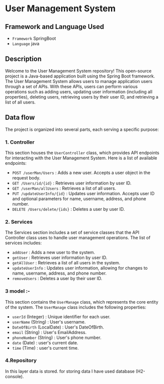 # User Management System

## Framework and Language Used

- `Framework` SpringBoot
- `Language` java

## Description
   Welcome to the User Management System repository! This open-source project is a Java-based application built using the Spring Boot framework. The User Management System allows users to manage application users through a set of APIs. With these APIs, users can perform various operations such as adding users, updating user information (including all properties), deleting users, retrieving users by their user ID, and retrieving a list of all users.

## Data flow

  The project is organized into several parts, each serving a specific purpose:

### 1. Controller

  This section houses the `UserController` class, which provides API endpoints for interacting with the User Management System. Here is a list of available endpoints:

- `POST /userMan/Users` : Adds a new user. Accepts a user object in the request body.
- `GET /Users/id/{id}` : Retrieves user information by user ID.
- `GET /userMan/allUsers` : Retrieves a list of all users.
- `PUT /updateUserInfo/{id}` : Updates user information. Accepts user ID and optional parameters for name, username, address, and phone number.
- `DELETE /Users/delete/{ids}` : Deletes a user by user ID.

### 2. Services

The Services section includes a set of service classes that the API Controller class uses to handle user management operations. The list of services includes:

- `addUser` : Adds a new user to the system.
- `getUser` : Retrieves user information by user ID.
- `getAllUser` : Retrieves a list of all users in the system.
- `updateUserInfo` : Updates user information, allowing for changes to name, username, address, and phone number.
- `removeUsers` : Deletes a user by their user ID.

### 3 model :-

  This section contains the `UserManage` class, which represents the core entity of the system. The `UserManage` class includes the following properties:

- `userId` (Integer) : Unique identifier for each user.
- `userName` (String) : User's username.
- `DateOfBirth` (LocalDate) : User's DateOfBirth.
- `email` (String) : User's EmailAddress.
- `phoneNumber` (String) : User's phone number.
- `date` (Date) : user's current date.
- `time` (Time) : user's current time.

### 4.Repository

In this layer data is stored. for storing data I have used database (H2-console).